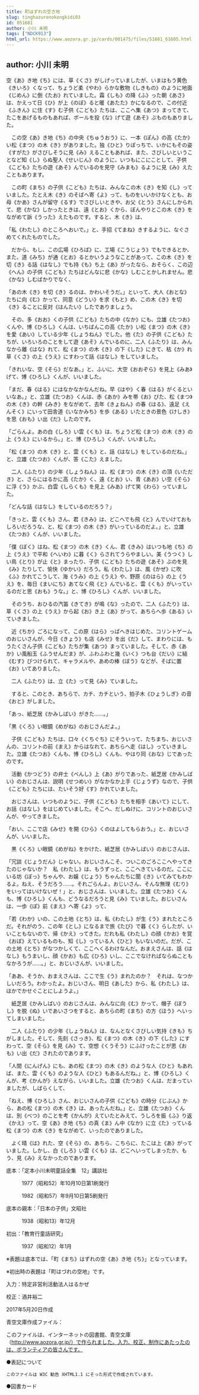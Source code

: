 ```yaml
---
title: 町はずれの空き地
slug: tinghazurenokongkidi03
id: 051681
author: 小川 未明
tags: ["NDCK913"]
html_url: https://www.aozora.gr.jp/cards/001475/files/51681_61605.html
---
```


## author: 小川 未明

空《あ》き地《ち》には、草《くさ》がしげっていましたが、いまはもう黄色《きいろ》くなって、ちょうど柔《やわ》らかな敷物《しきもの》のように地面《じめん》に倒《たお》れていました。霜《しも》の降《ふ》った朝《あさ》は、かえって日《ひ》が上《のぼ》ると暖《あたた》かになるので、この付近《ふきん》に住《す》む子供《こども》たちは、ここへ集《あつ》まってきて、たこをあげるものもあれば、ボールを投《な》げて遊《あそ》ぶものもありました。

　この空《あ》き地《ち》の中央《ちゅうおう》に、一本《ぽん》の高《たか》い松《まつ》の木《き》がありました。独《ひと》りぽっちで、いかにもその姿《すがた》がさびしそうに見《み》えることもあれば、また、さびしいということなど知《し》らぬ聖人《せいじん》のように、いつもにこにことして、子供《こども》たちの遊《あそ》んでいるのを見守《みまも》るように見《み》えたこともあります。

　この町《まち》の子供《こども》たちは、みんなこの木《き》を知《し》っていました。たとえ木《き》のそばへ寄《よ》って、ものをいいかけなくとも、お母《かあ》さんが留守《るす》でさびしいときや、お父《とう》さんにしかられて、悲《かな》しかったときは、遠《とお》くから、ぼんやりとこの木《き》をながめて訴《うった》えたものです。すると、木《き》は、

「私《わたし》のところへおいで。」と、手招《てまね》きするように、なぐさめてくれたものでした。

　だから、もし、この広場《ひろば》に、工場《こうじょう》でもできるとか、また、道《みち》が通《とお》るとかいうようなことがあって、この木《き》を切《き》る話《はなし》でも持《も》ち上《あ》がったなら、おそらく、この辺《へん》の子供《こども》たちはどんなに悲《かな》しむことかしれません。悲《かな》しむばかりでなく、

「あの木《き》を切《き》るのは、かわいそうだ。」といって、大人《おとな》たちに向《む》かって、同意《どうい》を求《もと》め、この木《き》を切《き》ることに反対《はんたい》したでありましょう。

　その、多《おお》くの子供《こども》たちの中《なか》にも、立雄《たつお》くんや、博《ひろし》くんは、いちばんこの高《たか》い松《まつ》の木《き》を愛《あい》している少年《しょうねん》でした。他《た》の子供《こども》たちが、いろいろのことをして遊《あそ》んでいるのに、二人《ふたり》は、みんなから離《はな》れて、松《まつ》の木《き》の下《した》にきて、枯《か》れ草《くさ》の上《うえ》にすわって話《はなし》をしていました。

「きれいな、空《そら》だなあ。」と、ふいに、大空《おおぞら》を見上《みあ》げて、博《ひろし》くんが、いいました。

「まだ、春《はる》にはなかなかなんだね。早《はや》く春《はる》がくるといいなあ。」と、立雄《たつお》くんは、赤《あか》みを帯《お》びた、松《まつ》の木《き》の幹《みき》をながめて、去年《きょねん》の春《はる》、遠足《えんそく》にいって田舎道《いなかみち》を歩《ある》いたときの景色《けしき》を思《おも》い出《だ》したのです。

「ごらんよ。あの白《しろ》い雲《くも》は、ちょうど松《まつ》の木《き》の上《うえ》にいるから。」と、博《ひろし》くんが、いいました。

「松《まつ》の木《き》と、雲《くも》と、話《はなし》をしているのだね。」と、立雄《たつお》くんが、答《こた》えました。

　二人《ふたり》の少年《しょうねん》は、松《まつ》の木《き》の頂《いただき》と、さらにはるかに高《たか》く、遠《とお》い、青《あお》い空《そら》に浮《う》かぶ、白雲《しらくも》を見上《みあ》げて笑《わら》っていました。

「どんな話《はなし》をしているのだろう？」

「きっと、雲《くも》さん、君《きみ》は、どこへでも飛《と》んでいけておもしろいだろうな、と、松《まつ》の木《き》がいっているのだよ。」と、立雄《たつお》くんが、いいました。

「僕《ぼく》はね、松《まつ》の木《き》くん、君《きみ》はいつも地《ち》の上《うえ》で平和《へいわ》に暮《く》らされてうらやましい。美《うつく》しい鳥《とり》が止《と》まったり、子供《こども》たちの遊《あそ》ぶのを見《み》たりして、愉快《ゆかい》だろう。私《わたし》は、風《かぜ》に吹《ふ》かれてこうして、海《うみ》の上《うえ》や、野原《のはら》の上《うえ》を、毎日《まいにち》あてなく飛《と》んでいると、雲《くも》がいっているのだと思《おも》うな。」と、博《ひろし》くんが、いいました。

　そのうち、おひるの汽笛《きてき》が鳴《な》ったので、二人《ふたり》は、草《くさ》の上《うえ》から起《お》き上《あ》がって、あちらへ歩《ある》いていきました。

　近《ちか》ごろになって、この原《はら》っぱへきはじめた、コリントゲームのおじいさんが、今日《きょう》も店《みせ》を出《だ》して、まわりには、もうたくさん子供《こども》たちが集《あつ》まっていました。そして、赤《あか》い風船玉《ふうせんだま》が、ふわふわと幾《いく》つも台《だい》に結《むす》びつけられて、キャラメルや、あめの棒《ぼう》などが、そばに置《お》いてありました。

　二人《ふたり》は、立《た》って見《み》ていました。

　すると、このとき、あちらで、カチ、カチという、拍子木《ひょうしぎ》の音《おと》がしました。

「あっ、紙芝居《かみしばい》がきた……。」

「黒《くろ》い眼鏡《めがね》のおじさんだよ。」

　子供《こども》たちは、口々《くちぐち》にそういって、たちまち、おじいさんの、コリントの前《まえ》からはなれて、あちらへ走《はし》っていきました。立雄《たつお》くんも、博《ひろし》くんも、やはり同《おな》じであったのです。

　活動《かつどう》の弁士《べんし》上《あ》がりであった、紙芝居《かみしばい》のおじさんは、説明《せつめい》がなかなか上手《じょうず》なので、子供《こども》たちには、たいそう好《す》かれていました。

　おじさんは、いつものように、子供《こども》たちを相手《あいて》にして、お話《はなし》をはじめていました。そこへ、だしぬけに、コリントのおじいさんが、やってきました。

「おい、ここで店《みせ》を開《ひら》くのはよしてもらおう。」と、おじいさんが、いいました。

　黒《くろ》い眼鏡《めがね》をかけた、紙芝居《かみしばい》のおじさんは、

「冗談《じょうだん》じゃない。おじいさんこそ、ついこのごろここへやってきたのじゃないか？　私《わたし》は、もうずっと、ここへきているのだ。ここにいる坊《ぼっ》ちゃんや、お嬢《じょう》ちゃんたちに聞《き》いてみてもわかるよ。ねえ、そうだろう……。それごらんよ。おじいさん、そんな無理《むり》をいってはいけないぜ！」と、おじさんは、いいました。立雄《たつお》くんも、博《ひろし》くんも、どうなるだろうと見《み》ていました。おじいさんは、一歩《ぽ》前《まえ》へ寄《よ》って、

「若《わか》いの、この土地《とち》は、私《わたし》が生《う》まれたところだ。それがのう、この年《とし》になるまで旅《たび》で暮《く》らしたが、いいこともないので、帰《かえ》ってきた。だれも私《わたし》の顔《かお》を覚《おぼ》えているものも、知《し》っている人《ひと》もいないのだ。だが、この土地《とち》がなつかしくて、ここへくるわけなんだ。おまえさんは、話《はなし》もうまいし、顔《かお》も広《ひろ》いし、ここでなければならぬこともなかろうが……。」と、おじいさんが、いいました。

「ああ、そうか、おまえさんは、ここで生《う》まれたのか？　それは、なつかしいだろう。わかったよ。おじいさん、明日《あした》から、私《わたし》は、ほかでかせぐことにしようよ。」

　紙芝居《かみしばい》のおじさんは、みんなに向《む》かって、帽子《ぼうし》を脱《ぬ》いであいさつをすると、あちらの町《まち》の方《ほう》へいってしまいました。

　二人《ふたり》の少年《しょうねん》は、なんとなくさびしい気持《きも》ちがしました。そして、先刻《さっき》、松《まつ》の木《き》の下《した》にすわって、空《そら》を見《み》て、空想《くうそう》にふけったことが思《おも》い出《だ》されたのであります。

「人間《にんげん》にも、あの松《まつ》の木《き》のような人《ひと》もあれば、また、雲《くも》のような人《ひと》もあるんだね。」と、博《ひろし》くんが、考《かんが》えながら、いいました。立雄《たつお》くんは、だまっていましたが、しばらくして、

「ねえ、博《ひろし》さん、おじいさんの子供《こども》の時分《じぶん》から、あの松《まつ》の木《き》は、あったんだね。」と、立雄《たつお》くんは、別《べつ》のことを考《かんが》えていたとみえて、うしろを振《ふ》り返《かえ》って、空《あ》き地《ち》の真《ま》ん中《なか》に立《た》っている松《まつ》の木《き》をながめて、いったのでありました。

　よく晴《は》れた、空《そら》の、あちら、こちらに、たこは上《あ》がっていました。しかし、白《しろ》い雲《くも》は、どこへいってしまったか、もう、見《み》えなかったのであります。













底本：「定本小川未明童話全集　12」講談社

　　　1977（昭和52）年10月10日第1刷発行

　　　1982（昭和57）年9月10日第5刷発行

底本の親本：「日本の子供」文昭社

　　　1938（昭和13）年12月

初出：「教育行童話研究」

　　　1937（昭和12）年1月

※表題は底本では、「町《まち》はずれの空《あ》き地《ち》」となっています。

※初出時の表題は「町はづれの空地」です。

入力：特定非営利活動法人はるかぜ

校正：酒井裕二

2017年5月20日作成

青空文庫作成ファイル：

このファイルは、インターネットの図書館、青空文庫（http://www.aozora.gr.jp/）で作られました。入力、校正、制作にあたったのは、ボランティアの皆さんです。











●表記について


	このファイルは W3C 勧告 XHTML1.1 にそった形式で作成されています。







●図書カード